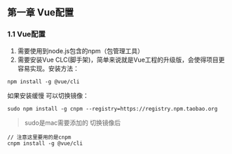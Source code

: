 ## 第一章 Vue配置
### 1.1 Vue配置
1. 需要使用到node.js包含的npm（包管理工具）
1. 需要安装Vue CLC(脚手架)，简单来说就是Vue工程的升级版，会使得项目更容易实现。安装方法：
```
npm install -g @vue/cli
```

如果安装缓慢 可以切换镜像：
```
sudo npm install -g cnpm --registry=https://registry.npm.taobao.org
```
>sudo是mac需要添加的
切换镜像后
```
// 注意这里要用的是cnpm
cnpm install -g @vue/cli
```




